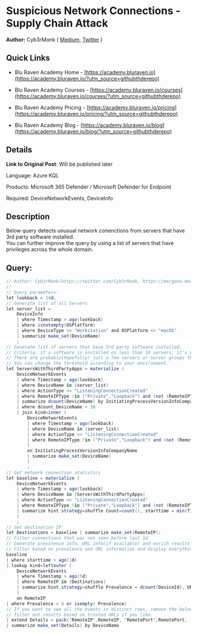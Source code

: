 # Suspicious Network Connections - Supply Chain Attack
**Author:** Cyb3rMonk ( [Medium](https://mergene.medium.com), [Twitter](https://twitter.com/Cyb3rMonk) )

## Quick Links

* Blu Raven Academy Home - [https://academy.bluraven.io](https://academy.bluraven.io/?utm_source=githubthderepo)
  
* Blu Raven Academy Courses - [https://academy.bluraven.io/courses](https://academy.bluraven.io/courses/?utm_source=githubthderepo)

* Blu Raven Academy Pricing - [https://academy.bluraven.io/pricing](https://academy.bluraven.io/pricing/?utm_source=githubthderepo)

* Blu Raven Academy Blog - [https://academy.bluraven.io/blog](https://academy.bluraven.io/blog/?utm_source=githubthderepo)

## Details

**Link to Original Post**: Will be published later

Language: Azure KQL

Products: Microsoft 365 Defender / Microsoft Defender for Endpoint

Required: DeviceNetworkEvents, DeviceInfo


## Description

Below query detects unusual network conenctions from servers that have 3rd party software installed.  
You can further improve the query by using a list of servers that have privileges across the whole domain.



**Query:**
---

```C#
// Author: Cyb3rMonk(https://twitter.com/Cyb3rMonk, https://mergene.medium.com)
//
// Query parameters:
let lookback = 14d; 
// Generate list of all Servers
let server_list = 
    DeviceInfo
    | where Timestamp > ago(lookback)
    | where isnotempty(OSPlatform)
    | where DeviceType <> "Workstation" and OSPlatform <> "macOS"
    | summarize make_set(DeviceName)
    ;
// Generate list of servers that have 3rd party software installed.
// Criteria: if a software is installed on less than 10 servers, it's probably a 3rd party software.
// There are probably(hopefully) just a few servers or server groups that have privileges across the whole domain.
// You can change the threshold according to your environment.
let ServersWithThirdPartyApps = materialize (
    DeviceNetworkEvents
    | where Timestamp > ago(lookback)
    | where DeviceName in (server_list)
    | where ActionType <> "ListeningConnectionCreated"
    | where RemoteIPType !in ("Private","Loopback") and (not (RemoteIPType == "FourToSixMapping" and RemoteIP startswith "::ffff:"))
    | summarize dcount(DeviceName) by InitiatingProcessVersionInfoCompanyName
    | where dcount_DeviceName < 10
    | join kind=inner (
        DeviceNetworkEvents
        | where Timestamp > ago(lookback)
        | where DeviceName in (server_list)
        | where ActionType <> "ListeningConnectionCreated"
        | where RemoteIPType !in ("Private","Loopback") and (not (RemoteIPType == "FourToSixMapping" and RemoteIP startswith "::ffff:"))
        )
        on InitiatingProcessVersionInfoCompanyName
        | summarize make_set(DeviceName)
        )
        ;
// Get network connection statistics
let baseline = materialize (
    DeviceNetworkEvents
    | where Timestamp > ago(lookback)
    | where DeviceName in (ServersWithThirdPartyApps)
    | where ActionType <> "ListeningConnectionCreated"
    | where RemoteIPType !in ("Private","Loopback") and (not (RemoteIPType == "FourToSixMapping" and RemoteIP startswith "::ffff:"))
    | summarize hint.strategy=shuffle Count=count(), starttime = min(Timestamp), endtime = max(Timestamp) by DeviceName, RemoteIP, RemotePort
    )
    ;
// Get destination IP 
let Destinations = baseline | summarize make_set(RemoteIP);
// Filter connections that was not seen before last 1d 
// Generate prevalence info, URL info(if available) and enrich results
// Filter based on prevalence and URL information and display everything by hostname
baseline
| where starttime > ago(1d)
| lookup kind=leftouter (
    DeviceNetworkEvents
    | where Timestamp > ago(5d)
    | where RemoteIP in (Destinations)
    | summarize hint.strategy=shuffle Prevalence = dcount(DeviceId), URLs=make_set(RemoteUrl) by RemoteIP
    )
    on RemoteIP
| where Prevalence < 6 or isempty( Prevalence)
// If you want to see all the events in distinct rows, remove the below 2 lines
// filter out results based on trusted URLs if you like. 
| extend Details = pack('RemoteIP',RemoteIP, 'RemotePort',RemotePort, 'Count',Count, 'Prevalence',Prevalence, 'URLs',URLs)
| summarize make_set(Details) by DeviceName
```
